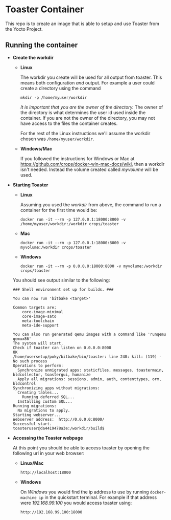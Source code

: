Toaster Container
========================
This repo is to create an image that is able to setup and use Toaster from
the Yocto Project.

Running the container
---------------------
* **Create the workdir**
  * **Linux**

    The workdir you create will be used for all output from toaster. This means
    both configuration *and* output. For example a user could create a directory using the command
  
    ```
    mkdir -p /home/myuser/workdir
    ```

    *It is important that you are the owner of the directory.* The owner of the
    directory is what determines the user id used inside the container. If you
    are not the owner of the directory, you may not have access to the files the
    container creates.

    For the rest of the Linux instructions we'll assume the workdir chosen was
    `/home/myuser/workdir`.
    
  * **Windows/Mac**

    If you followed the instructions for Windows or Mac at https://github.com/crops/docker-win-mac-docs/wiki, then a workdir isn't needed. Instead the volume created called *myvolume* will be used.

* **Starting Toaster**
  * **Linux**

    Assuming you used the *workdir* from above, the command
    to run a container for the first time would be:

    ```
    docker run -it --rm -p 127.0.0.1:18000:8000 -v /home/myuser/workdir:/workdir crops/toaster
    ```
  * **Mac**

    ```
    docker run -it --rm -p 127.0.0.1:18000:8000 -v myvolume:/workdir crops/toaster
    ```

  * **Windows**

    ```
    docker run -it --rm -p 0.0.0.0:18000:8000 -v myvolume:/workdir crops/toaster
    ```

  You should see output similar to the following:
  ```
  ### Shell environment set up for builds. ###

  You can now run 'bitbake <target>'
  
  Common targets are:
      core-image-minimal
      core-image-sato
      meta-toolchain
      meta-ide-support
  
  You can also run generated qemu images with a command like 'runqemu qemux86'
  The system will start.
  Check if toaster can listen on 0.0.0.0:8000
  OK
  /home/usersetup/poky/bitbake/bin/toaster: line 248: kill: (119) - No such process
  Operations to perform:
    Synchronize unmigrated apps: staticfiles, messages, toastermain, bldcollector, toastergui, humanize
    Apply all migrations: sessions, admin, auth, contenttypes, orm, bldcontrol
  Synchronizing apps without migrations:
    Creating tables...
      Running deferred SQL...
    Installing custom SQL...
  Running migrations:
    No migrations to apply.
  Starting webserver...
  Webserver address:  http://0.0.0.0:8000/
  Successful start.
  toasteruser@da4419478a3e:/workdir/build$
  ```

* **Accessing the Toaster webpage**

  At this point you should be able to access toaster by opening the following
  url in your web browser:
  * **Linux/Mac**

    ```
    http://localhost:18000
    ```
  * **Windows**
  
    On *Windows* you would find the ip address to use by running ```docker-machine ip``` in the quickstart terminal. For example if that address were *192.168.99.100* you would access toaster using:
    
     ```
     http://192.168.99.100:18000
     ```
